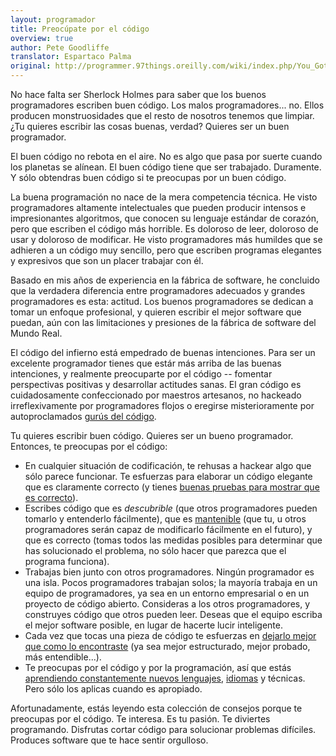 ```yaml
---
layout: programador
title: Preocúpate por el código
overview: true
author: Pete Goodliffe
translator: Espartaco Palma
original: http://programmer.97things.oreilly.com/wiki/index.php/You_Gotta_Care_about_the_Code
---
```


No hace falta ser Sherlock Holmes para saber que los buenos programadores escriben buen código. Los malos programadores... no. Ellos producen monstruosidades que el resto de nosotros tenemos que limpiar. ¿Tu quieres escribir las cosas buenas, verdad? Quieres ser un buen programador.

El buen código no rebota en el aire. No es algo que pasa por suerte cuando los planetas se alínean. El buen código tiene que ser trabajado. Duramente. Y sólo obtendras buen código si te preocupas por un buen código.

La buena programación no nace de la mera competencia técnica. He visto programadores altamente intelectuales que pueden producir intensos e impresionantes algoritmos, que conocen su lenguaje estándar de corazón, pero que escriben el código más horrible. Es doloroso de leer, doloroso de usar y doloroso de modificar. He visto programadores más humildes que se adhieren a un código muy sencillo, pero que escriben programas elegantes y expresivos que son un placer trabajar con él.

Basado en mis años de experiencia en la fábrica de software, he concluido que la verdadera diferencia entre programadores adecuados y grandes programadores es esta: actitud. Los buenos programadores se dedican a tomar un enfoque profesional, y quieren escribir el mejor software que puedan, aún con las limitaciones y presiones de la fábrica de software del Mundo Real.

El código del infierno está empedrado de buenas intenciones. Para ser un excelente programador tienes que estár más arriba de las buenas intenciones, y realmente preocuparte por el código -- fomentar perspectivas positivas y desarrollar actitudes sanas. El gran código es cuidadosamente confeccionado por maestros artesanos, no hackeado irreflexivamente por programadores flojos o eregirse misterioramente por autoproclamados [gurús del código](el-mito-del-guru.html).

Tu quieres escribir buen código. Quieres ser un bueno programador. Entonces, te preocupas por el código:

- En cualquier situación de codificación, te rehusas a hackear algo que sólo parece funcionar. Te esfuerzas para elaborar un código elegante que es claramente correcto (y tienes [buenas pruebas para mostrar que es correcto](pruebas-son-rigor-ingenieril.html)).
- Escribes código que es _descubrible_ (que otros programadores pueden tomarlo y entenderlo fácilmente), que es [mantenible](escribe-codigo-mantenerlo-por-vida.html) (que tu, u otros programadores serán capaz de modificarlo fácilmente en el futuro), y que es correcto (tomas todos las medidas posibles para determinar que has solucionado el problema, no sólo hacer que parezca que el programa funciona).
- Trabajas bien junto con otros programadores. Ningún programador es una isla. Pocos programadores trabajan solos; la mayoría trabaja en un equipo de programadores, ya sea en un entorno empresarial o en un proyecto de código abierto. Consideras a los otros programadores, y construyes código que otros pueden leer. Deseas que el equipo escriba el mejor software posible, en lugar de hacerte lucir inteligente.
- Cada vez que tocas una pieza de código te esfuerzas en [dejarlo mejor que como lo encontraste](regla-boy-scout.html) (ya sea mejor estructurado, mejor probado, más entendible...).
- Te preocupas por el código y por la programación, así que estás [aprendiendo constantemente nuevos lenguajes](no-aprendas-lenguaje-entiende-su-cultura.html), [idiomas](aprende-lenguaje-extranjero.html) y técnicas. Pero sólo los aplicas cuando es apropiado.

Afortunadamente, estás leyendo esta colección de consejos porque te preocupas por el código. Te interesa. Es tu pasión. Te diviertes programando. Disfrutas cortar código para solucionar problemas difíciles. Produces software que te hace sentir orgulloso.

